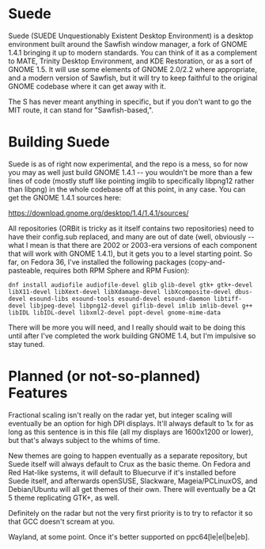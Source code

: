 # Suede
Suede (SUEDE Unquestionably Existent Desktop Environment) is a desktop environment built around the Sawfish window manager, a fork of GNOME 1.4.1 bringing it up to modern standards. You can think of it as a complement to MATE, Trinity Desktop Environment, and KDE Restoration, or as a sort of GNOME 1.5. It will use some elements of GNOME 2.0/2.2 where appropriate, and a modern version of Sawfish, but it will try to keep faithful to the original GNOME codebase where it can get away with it.

The S has never meant anything in specific, but if you don't want to go the MIT route, it can stand for "Sawfish-based,".

# Building Suede
Suede is as of right now experimental, and the repo is a mess, so for now you may as well just build GNOME 1.4.1 -- you wouldn't be more than a few lines of code (mostly stuff like pointing imglib to specifically libpng12 rather than libpng) in the whole codebase off at this point, in any case. You can get the GNOME 1.4.1 sources here:

https://download.gnome.org/desktop/1.4/1.4.1/sources/

All repositories (ORBit is tricky as it itself contains two repositories) need to have their config.sub replaced, and many are out of date (well, obviously -- what I mean is that there are 2002 or 2003-era versions of each component that will work with GNOME 1.4.1), but it gets you to a level starting point. So far, on Fedora 36, I've installed the following packages (copy-and-pasteable, requires both RPM Sphere and RPM Fusion):

``dnf install audiofile audiofile-devel glib glib-devel gtk+ gtk+-devel libX11-devel libXext-devel libXdamage-devel libXcomposite-devel dbus-devel esound-libs esound-tools esound-devel esound-daemon libtiff-devel libjpeg-devel libpng12-devel giflib-devel imlib imlib-devel g++ libIDL libIDL-devel libxml2-devel popt-devel gnome-mime-data``

There will be more you will need, and I really should wait to be doing this until after I've completed the work building GNOME 1.4, but I'm impulsive so stay tuned.

# Planned (or not-so-planned) Features
Fractional scaling isn't really on the radar yet, but integer scaling will eventually be an option for high DPI displays. It'll always default to 1x for as long as this sentence is in this file (all my displays are 1600x1200 or lower), but that's always subject to the whims of time.

New themes are going to happen eventually as a separate repository, but Suede itself will always default to Crux as the basic theme. On Fedora and Red Hat-like systems, it will default to Bluecurve if it's installed before Suede itself, and afterwards openSUSE, Slackware, Mageia/PCLinuxOS, and Debian/Ubuntu will all get themes of their own. There will eventually be a Qt 5 theme replicating GTK+, as well.

Definitely on the radar but not the very first priority is to try to refactor it so that GCC doesn't scream at you.

Wayland, at some point. Once it's better supported on ppc64[le|el|be|eb].
